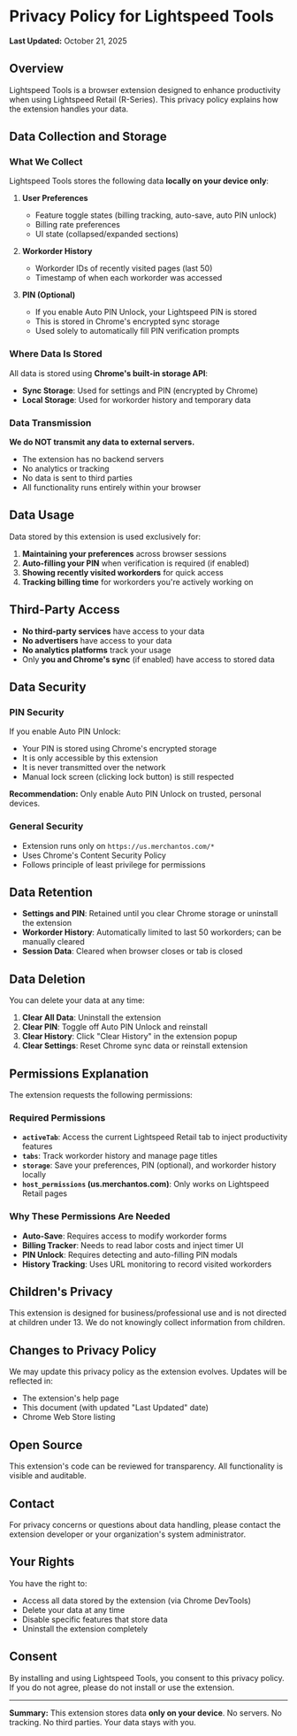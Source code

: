 # Privacy Policy for Lightspeed Tools

**Last Updated:** October 21, 2025

## Overview

Lightspeed Tools is a browser extension designed to enhance productivity when using Lightspeed Retail (R-Series). This privacy policy explains how the extension handles your data.

## Data Collection and Storage

### What We Collect

Lightspeed Tools stores the following data **locally on your device only**:

1. **User Preferences**
   - Feature toggle states (billing tracking, auto-save, auto PIN unlock)
   - Billing rate preferences
   - UI state (collapsed/expanded sections)

2. **Workorder History**
   - Workorder IDs of recently visited pages (last 50)
   - Timestamp of when each workorder was accessed

3. **PIN (Optional)**
   - If you enable Auto PIN Unlock, your Lightspeed PIN is stored
   - This is stored in Chrome's encrypted sync storage
   - Used solely to automatically fill PIN verification prompts

### Where Data Is Stored

All data is stored using **Chrome's built-in storage API**:
- **Sync Storage**: Used for settings and PIN (encrypted by Chrome)
- **Local Storage**: Used for workorder history and temporary data

### Data Transmission

**We do NOT transmit any data to external servers.**

- The extension has no backend servers
- No analytics or tracking
- No data is sent to third parties
- All functionality runs entirely within your browser

## Data Usage

Data stored by this extension is used exclusively for:

1. **Maintaining your preferences** across browser sessions
2. **Auto-filling your PIN** when verification is required (if enabled)
3. **Showing recently visited workorders** for quick access
4. **Tracking billing time** for workorders you're actively working on

## Third-Party Access

- **No third-party services** have access to your data
- **No advertisers** have access to your data
- **No analytics platforms** track your usage
- Only **you and Chrome's sync** (if enabled) have access to stored data

## Data Security

### PIN Security

If you enable Auto PIN Unlock:
- Your PIN is stored using Chrome's encrypted storage
- It is only accessible by this extension
- It is never transmitted over the network
- Manual lock screen (clicking lock button) is still respected

**Recommendation:** Only enable Auto PIN Unlock on trusted, personal devices.

### General Security

- Extension runs only on `https://us.merchantos.com/*`
- Uses Chrome's Content Security Policy
- Follows principle of least privilege for permissions

## Data Retention

- **Settings and PIN**: Retained until you clear Chrome storage or uninstall the extension
- **Workorder History**: Automatically limited to last 50 workorders; can be manually cleared
- **Session Data**: Cleared when browser closes or tab is closed

## Data Deletion

You can delete your data at any time:

1. **Clear All Data**: Uninstall the extension
2. **Clear PIN**: Toggle off Auto PIN Unlock and reinstall
3. **Clear History**: Click "Clear History" in the extension popup
4. **Clear Settings**: Reset Chrome sync data or reinstall extension

## Permissions Explanation

The extension requests the following permissions:

### Required Permissions

- **`activeTab`**: Access the current Lightspeed Retail tab to inject productivity features
- **`tabs`**: Track workorder history and manage page titles
- **`storage`**: Save your preferences, PIN (optional), and workorder history locally
- **`host_permissions` (us.merchantos.com)**: Only works on Lightspeed Retail pages

### Why These Permissions Are Needed

- **Auto-Save**: Requires access to modify workorder forms
- **Billing Tracker**: Needs to read labor costs and inject timer UI
- **PIN Unlock**: Requires detecting and auto-filling PIN modals
- **History Tracking**: Uses URL monitoring to record visited workorders

## Children's Privacy

This extension is designed for business/professional use and is not directed at children under 13. We do not knowingly collect information from children.

## Changes to Privacy Policy

We may update this privacy policy as the extension evolves. Updates will be reflected in:
- The extension's help page
- This document (with updated "Last Updated" date)
- Chrome Web Store listing

## Open Source

This extension's code can be reviewed for transparency. All functionality is visible and auditable.

## Contact

For privacy concerns or questions about data handling, please contact the extension developer or your organization's system administrator.

## Your Rights

You have the right to:
- Access all data stored by the extension (via Chrome DevTools)
- Delete your data at any time
- Disable specific features that store data
- Uninstall the extension completely

## Consent

By installing and using Lightspeed Tools, you consent to this privacy policy. If you do not agree, please do not install or use the extension.

---

**Summary:** This extension stores data **only on your device**. No servers. No tracking. No third parties. Your data stays with you.
